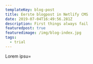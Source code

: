 ```yaml
---
templateKey: blog-post
title: Eerste blogpost in Netlify CMS
date: 2019-07-04T16:49:56.281Z
description: First things always fail
featuredpost: true
featuredimage: /img/blog-index.jpg
tags:
  - trial
---
```

Lorem ipsu=
